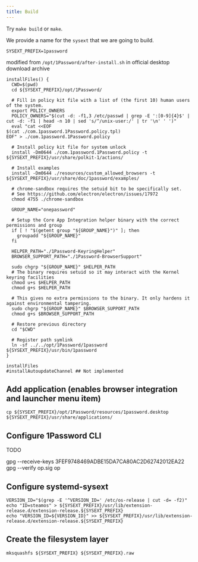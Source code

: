 ```yaml
---
title: Build
---
```


Try `make build` or `make`.

We provide a name for the `sysext` that we are going to build.

```shell
SYSEXT_PREFIX=1password
```

modified from `/opt/1Password/after-install.sh` in official desktop download archive

```shell
installFiles() {
  CWD=$(pwd)
  cd ${SYSEXT_PREFIX}/opt/1Password/

  # Fill in policy kit file with a list of (the first 10) human users of the system.
  export POLICY_OWNERS
  POLICY_OWNERS="$(cut -d: -f1,3 /etc/passwd | grep -E ':[0-9]{4}$' | cut -d: -f1 | head -n 10 | sed 's/^/unix-user:/' | tr '\n' ' ')"
  eval "cat <<EOF
$(cat ./com.1password.1Password.policy.tpl)
EOF" > ./com.1password.1Password.policy

  # Install policy kit file for system unlock
  install -Dm0644 ./com.1password.1Password.policy -t ${SYSEXT_PREFIX}/usr/share/polkit-1/actions/

  # Install examples
  install -Dm0644 ./resources/custom_allowed_browsers -t ${SYSEXT_PREFIX}/usr/share/doc/1password/examples/

  # chrome-sandbox requires the setuid bit to be specifically set.
  # See https://github.com/electron/electron/issues/17972
  chmod 4755 ./chrome-sandbox

  GROUP_NAME="onepassword"

  # Setup the Core App Integration helper binary with the correct permissions and group
  if [ ! "$(getent group "${GROUP_NAME}")" ]; then
    groupadd "${GROUP_NAME}"
  fi

  HELPER_PATH="./1Password-KeyringHelper"
  BROWSER_SUPPORT_PATH="./1Password-BrowserSupport"

  sudo chgrp "${GROUP_NAME}" $HELPER_PATH
  # The binary requires setuid so it may interact with the Kernel keyring facilities
  chmod u+s $HELPER_PATH
  chmod g+s $HELPER_PATH

  # This gives no extra permissions to the binary. It only hardens it against environmental tampering.
  sudo chgrp "${GROUP_NAME}" $BROWSER_SUPPORT_PATH
  chmod g+s $BROWSER_SUPPORT_PATH

  # Restore previous directory
  cd "$CWD"

  # Register path symlink
  ln -sf ../../opt/1Password/1password ${SYSEXT_PREFIX}/usr/bin/1password
}

installFiles
#installAutoupdateChannel ## Not implemented
```

## Add application (enables browser integration and launcher menu item)

```shell
cp ${SYSEXT_PREFIX}/opt/1Password/resources/1password.desktop ${SYSEXT_PREFIX}/usr/share/applications/
```

## Configure 1Password CLI

TODO

   gpg --receive-keys 3FEF9748469ADBE15DA7CA80AC2D62742012EA22
   gpg --verify op.sig op

## Configure systemd-sysext

```shell
VERSION_ID="$(grep -E '^VERSION_ID=' /etc/os-release | cut -d= -f2)"
echo "ID=steamos" > ${SYSEXT_PREFIX}/usr/lib/extension-release.d/extension-release.${SYSEXT_PREFIX}
echo "VERSION_ID=${VERSION_ID}" >> ${SYSEXT_PREFIX}/usr/lib/extension-release.d/extension-release.${SYSEXT_PREFIX}
```

## Create the filesystem layer

```shell
mksquashfs ${SYSEXT_PREFIX} ${SYSEXT_PREFIX}.raw
```
